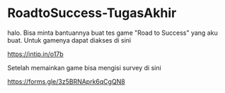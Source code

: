 # RoadtoSuccess-TugasAkhir
halo. Bisa minta bantuannya buat tes game "Road to Success" yang aku buat. Untuk gamenya dapat diakses di sini

https://intip.in/o17b 

Setelah memainkan game bisa mengisi survey di sini

https://forms.gle/3z5BRNAprk6qCgQN8


